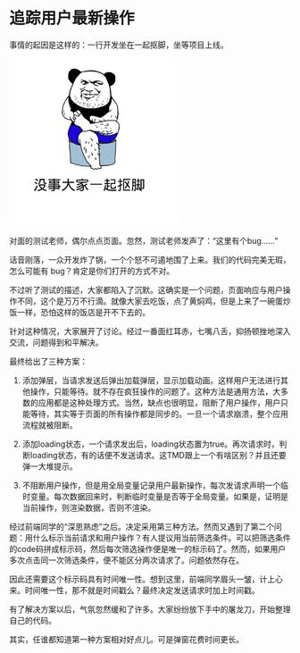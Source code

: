 # 追踪用户最新操作

事情的起因是这样的：一行开发坐在一起抠脚，坐等项目上线。

![koujiao.gif](https://raw.githubusercontent.com/NewsFun/blog/dev/src/img/koujiao.gif)

对面的测试老师，偶尔点点页面。忽然，测试老师发声了：“这里有个bug……”

话音刚落，一众开发炸了锅，一个个怒不可遏地围了上来。我们的代码完美无瑕，怎么可能有 bug？肯定是你们打开的方式不对。

不过听了测试的描述，大家都陷入了沉默。这确实是一个问题，页面响应与用户操作不同，这个是万万不行滴。就像大家去吃饭，点了黄焖鸡，但是上来了一碗蛋炒饭一样，恐怕这样的饭店是开不下去的。

针对这种情况，大家展开了讨论。经过一番面红耳赤，七嘴八舌，抑扬顿挫地深入交流，问题得到和平解决。

最终给出了三种方案：

1. 添加弹层，当请求发送后弹出加载弹层，显示加载动画。这样用户无法进行其他操作，只能等待。就不存在疯狂操作的问题了。这种方法是通用方法，大多数的应用都是这种处理方式。当然，缺点也很明显，阻断了用户操作，用户只能等待，其实等于页面的所有操作都是同步的。一旦一个请求崩溃，整个应用流程就被阻断。

2. 添加loading状态，一个请求发出后，loading状态置为true。再次请求时，判断loading状态，有的话便不发送请求。这TMD跟上一个有啥区别？并且还要弹一大堆提示。

3. 不阻断用户操作，但是用全局变量记录用户最新操作，每次发请求声明一个临时变量。每次数据回来时，判断临时变量是否等于全局变量。如果是，证明是当前操作，则渲染数据，否则不渲染。

经过前端同学的“深思熟虑”之后。决定采用第三种方法。然而又遇到了第二个问题：用什么标示当前请求和用户操作？有人提议用当前筛选条件。可以把筛选条件的code码拼成标示码，然后每次筛选操作便是唯一的标示码了。然而，如果用户多次点击同一次筛选条件，便不能区分两次请求了。问题依然存在。

因此还需要这个标示码具有时间唯一性。想到这里，前端同学眉头一皱，计上心来。时间唯一性，那不就是时间戳么？最终决定发送请求时加上时间戳。

有了解决方案以后，气氛忽然缓和了许多。大家纷纷放下手中的屠龙刀，开始整理自己的代码。

其实，任谁都知道第一种方案相对好点儿。可是弹窗花费时间更长。
